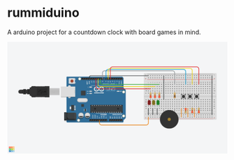 # rummiduino
A arduino project for a countdown clock with board games in mind.

![alt text](https://raw.githubusercontent.com/monkeyclass/rummiduino/master/circuitDrawing.png)
